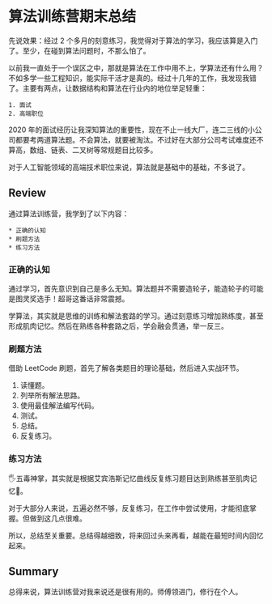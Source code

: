 # 算法训练营期末总结

先说效果：经过 2 个多月的刻意练习，我觉得对于算法的学习，我应该算是入门了。至少，在碰到算法问题时，不那么怕了。

以前我一直处于一个误区之中，那就是算法在工作中用不上，学算法还有什么用？不如多学一些工程知识，能实际干活才是真的。经过十几年的工作，我发现我错了。主要有两点，让数据结构和算法在行业内的地位举足轻重：

	1. 面试
	2. 高端职位

2020 年的面试经历让我深知算法的重要性，现在不止一线大厂，连二三线的小公司都要考两道算法题。不会算法，就要被淘汰。不过好在大部分公司考试难度还不算高，数组、链表、二叉树等常规题目比较多。

对于人工智能领域的高端技术职位来说，算法就是基础中的基础，不多说了。

## Review

通过算法训练营，我学到了以下内容：

	* 正确的认知
	* 刷题方法
	* 练习方法

### 正确的认知

通过学习，首先意识到自己是多么无知。算法题并不需要造轮子，能造轮子的可能是图灵奖选手！超哥这番话非常震撼。

学算法，其实就是思维的训练和解法套路的学习。通过刻意练习增加熟练度，甚至形成肌肉记忆。然后在熟练各种套路之后，学会融会贯通，举一反三。

### 刷题方法

借助 LeetCode 刷题，首先了解各类题目的理论基础，然后进入实战环节。

1. 读懂题。
2. 列举所有解法思路。
3. 使用最佳解法编写代码。
4. 测试。
5. 总结。
6. 反复练习。

### 练习方法

🖐五毒神掌，其实就是根据艾宾浩斯记忆曲线反复练习题目达到熟练甚至肌肉记忆💪。

对于大部分人来说，五遍必然不够，反复练习，在工作中尝试使用，才能彻底掌握。但做到这几点很难。

所以，总结至关重要。总结得越细致，将来回过头来再看，越能在最短时间内回忆起来。

## Summary

总得来说，算法训练营对我来说还是很有用的。师傅领进门，修行在个人。
